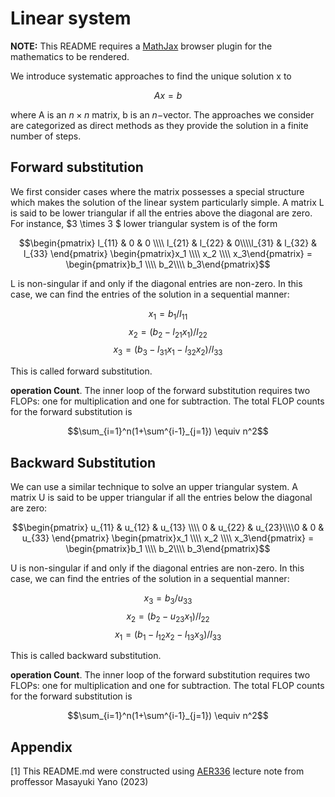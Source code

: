 # Linear system

**NOTE:** This README requires a [MathJax](https://chrome.google.com/webstore/detail/mathjax-plugin-for-github/ioemnmodlmafdkllaclgeombjnmnbima/related) browser plugin for the mathematics to be rendered.

We introduce systematic approaches to find the unique solution x to

$$Ax = b$$

where A is an $n\times n$ matrix, b is an $n-$vector. The approaches we consider are categorized as direct methods as they provide the solution in a finite number of steps.

## Forward substitution

We first consider cases where the matrix possesses a special structure which makes the solution of the linear system particularly simple. A matrix L is said to be lower triangular if all the entries above the diagonal are zero. For instance, $3 \times 3 $ lower triangular system is of the form

$$\begin{pmatrix}
l_{11} & 0 & 0 \\\\ l_{21} & l_{22} & 0\\\\l_{31}
& l_{32} & l_{33}
\end{pmatrix} \begin{pmatrix}x_1 \\\\ x_2 \\\\ x_3\end{pmatrix} = \begin{pmatrix}b_1 \\\\ b_2\\\\ b_3\end{pmatrix}$$

L is non-singular if and only if the diagonal entries are non-zero. In this case, we can find the entries of the solution in a sequential manner:

$$x_1 = b_1/l_{11}$$
$$x_2 = (b_2-l_{21}x_1)/l_{22}$$
$$x_3 = (b_3-l_{31}x_1 - l_{32}x_2)/l_{33}$$

This is called forward substitution.

**operation Count**. The inner loop of the forward substitution requires two FLOPs: one for multiplication and one for subtraction. The total FLOP counts for the forward substitution is

$$\sum_{i=1}^n(1+\sum^{i-1}_{j=1}) \equiv n^2$$

## Backward Substitution

We can use a similar technique to solve an upper triangular system. A matrix U is said to be upper triangular if all the entries below the diagonal are zero:

$$\begin{pmatrix}
u_{11} & u_{12} & u_{13} \\\\ 0  & u_{22} & u_{23}\\\\0
& 0 & u_{33}
\end{pmatrix} \begin{pmatrix}x_1 \\\\ x_2 \\\\ x_3\end{pmatrix} = \begin{pmatrix}b_1 \\\\ b_2\\\\ b_3\end{pmatrix}$$

U is non-singular if and only if the diagonal entries are non-zero. In this case, we can find the entries of the solution in a sequential manner:

$$x_3 = b_3/u_{33}$$
$$x_2 = (b_2-u_{23}x_1)/l_{22}$$
$$x_1 = (b_1-l_{12}x_2 - l_{13}x_3)/l_{33}$$

This is called backward substitution.

**operation Count**. The inner loop of the forward substitution requires two FLOPs: one for multiplication and one for subtraction. The total FLOP counts for the forward substitution is

$$\sum_{i=1}^n(1+\sum^{i-1}_{j=1}) \equiv n^2$$

## Appendix

[1] This README.md were constructed using [AER336](https://engineering.calendar.utoronto.ca/course/aer336h1) lecture note from proffessor Masayuki Yano (2023)